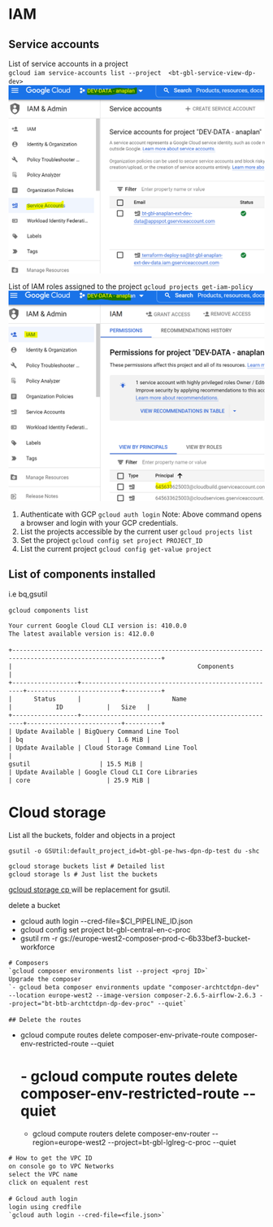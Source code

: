 # IAM
## Service accounts
List of service accounts in a project  
`gcloud iam service-accounts list --project  <bt-gbl-service-view-dp-dev>`
![](2022-11-07-18-11-02.png)

List of IAM roles assigned to the project
`gcloud projects get-iam-policy`
![](2022-11-07-18-10-09.png)


1. Authenticate with GCP
	`gcloud auth login`
	Note: Above command opens a browser and login with your GCP credentials.
2. List the projects accessible by the current user
	`gcloud projects list`
3. Set the project
	`gcloud config set project PROJECT_ID`
4. List the current project
	`gcloud config get-value project`

## List of components installed
i.e bq,gsutil

`gcloud components list`
```
Your current Google Cloud CLI version is: 410.0.0
The latest available version is: 412.0.0

+---------------------------------------------------------------------------------------------------------------+
|                                                   Components                                                  |
+------------------+------------------------------------------------------+--------------------------+----------+
|      Status      |                         Name                         |            ID            |   Size   |
+------------------+------------------------------------------------------+--------------------------+----------+
| Update Available | BigQuery Command Line Tool                           | bq                       |  1.6 MiB |
| Update Available | Cloud Storage Command Line Tool                      | 
gsutil                   | 15.5 MiB |
| Update Available | Google Cloud CLI Core Libraries                      | core                     | 25.9 MiB |
```

# Cloud storage

List all the buckets, folder and objects in a project
```
gsutil -o GSUtil:default_project_id=bt-gbl-pe-hws-dpn-dp-test du -shc
```

```
gcloud storage buckets list # Detailed list
gcloud storage ls # Just list the buckets
```
[gcloud storage cp ](https://cloud.google.com/sdk/gcloud/reference/storage/cp)
will be replacement for gsutil.

delete a bucket
- gcloud auth login --cred-file=$CI_PIPELINE_ID.json
- gcloud config set project bt-gbl-central-en-c-proc
- gsutil rm -r gs://europe-west2-composer-prod-c-6b33bef3-bucket-workforce
```
# Composers
`gcloud composer environments list --project <proj ID>`
Upgrade the composer
`- gcloud beta composer environments update "composer-archtctdpn-dev" --location europe-west2 --image-version composer-2.6.5-airflow-2.6.3 --project="bt-btb-archtctdpn-dp-dev-proc" --quiet`

## Delete the routes
```
 - gcloud compute routes delete composer-env-private-route composer-env-restricted-route --quiet
    # - gcloud compute routes delete composer-env-restricted-route --quiet
    - gcloud compute routers delete composer-env-router --region=europe-west2 --project=bt-gbl-lglreg-c-proc --quiet
```
# How to get the VPC ID
on console go to VPC Networks
select the VPC name
click on equalent rest

# Gcloud auth login
login using credfile
`gcloud auth login --cred-file=<file.json>`
